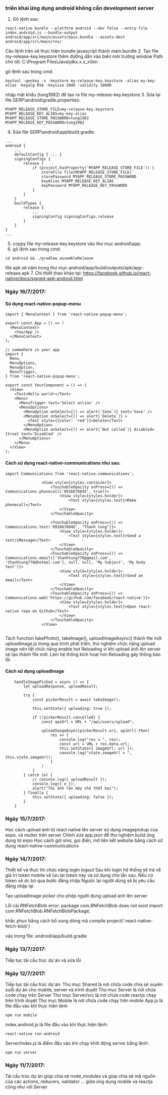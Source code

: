 ### triển khai ứng dụng android không cần development server ###
1. Gõ lệnh sau:
```
react-native bundle --platform android --dev false --entry-file index.android.js --bundle-output android/app/src/main/assets/main.bundle --assets-dest android/app/src/main/res/
```
Câu lệnh trên sẽ thực hiện bundle javascript thành main.bundle
2. Tạo file my-release-key.keystore
thêm đường dẫn vào biến môi trường window Path chỏ tới: C:\Program Files\Java\jdkx.x.x_x\bin

gõ lệnh sau trong cmd:

```
keytool -genkey -v -keystore my-release-key.keystore -alias my-key-alias -keyalg RSA -keysize 2048 -validity 10000
```

nhập mật khẩu (tung1982) để tạo ra file my-release-key.keystore
3. Sửa lại file SERP\android\gradle.properties:
```
MYAPP_RELEASE_STORE_FILE=my-release-key.keystore
MYAPP_RELEASE_KEY_ALIAS=my-key-alias
MYAPP_RELEASE_STORE_PASSWORD=tung1982
MYAPP_RELEASE_KEY_PASSWORD=tung1982
```
4. Sửa file SERP\android\app\build.gradle:
```
...
android {
    ...
    defaultConfig { ... }
    signingConfigs {
        release {
            if (project.hasProperty('MYAPP_RELEASE_STORE_FILE')) {
                storeFile file(MYAPP_RELEASE_STORE_FILE)
                storePassword MYAPP_RELEASE_STORE_PASSWORD
                keyAlias MYAPP_RELEASE_KEY_ALIAS
                keyPassword MYAPP_RELEASE_KEY_PASSWORD
            }
        }
    }
    buildTypes {
        release {
            ...
            signingConfig signingConfigs.release
        }
    }
}
...
```
5. coppy file my-release-key.keystore vào thư mục android\app:
6. gõ lệnh sau trong cmd: 
```
cd android && ./gradlew assembleRelease
```
file apk sẽ năm trong thư mục android/app/build/outputs/apk/app-release.apk
7. Chi thiết thao khảo tại:
https://facebook.github.io/react-native/docs/signed-apk-android.html


###     Ngày 16/7/2017: ###
#### Sử dụng react-native-popup-menu ####
```
import { MenuContext } from 'react-native-popup-menu';

export const App = () => (
  <MenuContext>
    <YourApp />
  </MenuContext>
);

// somewhere in your app
import {
  Menu,
  MenuOptions,
  MenuOption,
  MenuTrigger,
} from 'react-native-popup-menu';

export const YourComponent = () => (
  <View>
    <Text>Hello world!</Text>
    <Menu>
      <MenuTrigger text='Select action' />
      <MenuOptions>
        <MenuOption onSelect={() => alert(`Save`)} text='Save' />
        <MenuOption onSelect={() => alert(`Delete`)} >
          <Text style={{color: 'red'}}>Delete</Text>
        </MenuOption>
        <MenuOption onSelect={() => alert(`Not called`)} disabled={true} text='Disabled' />
      </MenuOptions>
    </Menu>
  </View>
);
```
#### Cách sử dụng react-native-communications  như sau: ####
```
import Communications from 'react-native-communications';

                <View style={styles.container}>
                    <TouchableOpacity onPress={() => Communications.phonecall('0916678845', true)}>
                        <View style={styles.holder}>
                            <Text style={styles.text}>Make phonecall</Text>
                        </View>
                    </TouchableOpacity>

                    <TouchableOpacity onPress={() => Communications.text('0916678845', "Thanh tung")}>
                        <View style={styles.holder}>
                            <Text style={styles.text}>Send a text/iMessage</Text>
                        </View>
                    </TouchableOpacity>
                    <TouchableOpacity onPress={() => Communications.email(['thanhtung776@gmail.com', 'thanhtung776@hotmal.com'], null, null, 'My Subject', 'My body text')}>
                        <View style={styles.holder}>
                            <Text style={styles.text}>Send an email</Text>
                        </View>
                    </TouchableOpacity>
                    <TouchableOpacity onPress={() => Communications.web('https://github.com/facebook/react-native')}>
                        <View style={styles.holder}>
                            <Text style={styles.text}>Open react-native repo on Github</Text>
                        </View>
                    </TouchableOpacity>
                </View>


```

Tách function takePhoto(), takeImage(), uploadImageAsync() thành file mới uploadImage.js
trong quá trình phát triển, thử nghiệm chức năng upload image nên tắt chức năng enable hot Reloading
vì khi upload ảnh lên server sẽ tạo thành file mới. Làm hệ thống kích hoạt hot-Reloading gây thông báo lỗi

#### Cách sử dụng uploadImage  ####
```
    handleImagePicked = async () => {
        let uploadResponse, uploadResult;
        
        try {
            const pickerResult = await takeImage();

            this.setState({ uploading: true });

            if (!pickerResult.cancelled) {
                const apiUrl = URL + "/api/users/upload";
                
                uploadImageAsync(pickerResult.uri, apiUrl).then(
                    res => {
                        console.log("res = ", res);
                        const url = URL + res.data.url;
                        this.setState({ imageUrl: url });
                        console.log("state.imageUrl = ", this.state.imageUrl);
                    }
                )
            }
        } catch (e) {
            // console.log({ uploadResult });
            console.log({ e });
            alert("Tải ảnh lên máy chủ thất bại");
        } finally {
            this.setState({ uploading: false });
        }
    }
```
###     Ngày 15/7/2017: ###
Học cách upload ảnh từ react native lên server sử dụng imagepickup của expo, và multer trên server
Chỉnh sửa app.json để thư nghiệm build ứng dụng từ expo
Học cách gửi sms, gọi điện, mở liên kết website bằng cách sử dụng react-native-communications
###     Ngày 14/7/2017: ###
Thiết kế và thực thi chức năng login logout
Sau khi login hệ thống sẽ trả về giá trị token
mobile sẽ lưu lại token này và sử dụng cho lần sau. Nếu có token sẽ dc bỏ qua bước đăng nhập
Ngược lại người dùng sẽ bị yêu cầu đăng nhập lại

Tạo uploadImage picker cho phép người dùng upload ảnh lên server

Lỗi cài RNFetchBlob
error: package com.RNFetchBlob does not exist
import com.RNFetchBlob.RNFetchBlobPackage;

khắc phục bằng cách bổ xung dòng mã 
compile project(':react-native-fetch-blob')

vào trong file: android/app/build.gradle
###     Ngày 13/7/2017: ###
Tiếp tục tái cấu trúc dự án và sửa lỗi
###     Ngày 12/7/2017: ###
Tiếp tục tái cấu trúc dự án:
Thư mục Shared là nơi chữa code chia sẻ xuyên suốt dự án cho mobile, server và trình duyệt
Thư mục Server là nơi chứa code chạy trên Server
Thư mục Server/src là nơi chứa code reactjs chạy trên trình duyệt
Thư mục Mobile là nơi chứa code chạy trên mobile
App.js là file đầu vào khi thực hiện lệnh 
```
npm run mobile
```
index.android.js là file đầu vào khi thực hiện lệnh:
```
react-native run-android
```
Server/index.js là điểm đầu vào khi chạy khởi động server bằng lệnh:
```
npm run server
```

###     Ngày 11/7/2017:     ###
Tái cấu trúc dự án giúp chia sẻ node_modules và giúp chia sẻ mã nguồn của các actions, reducers, validator ... giữa ứng dụng mobile và reactjs cũng như với Server
